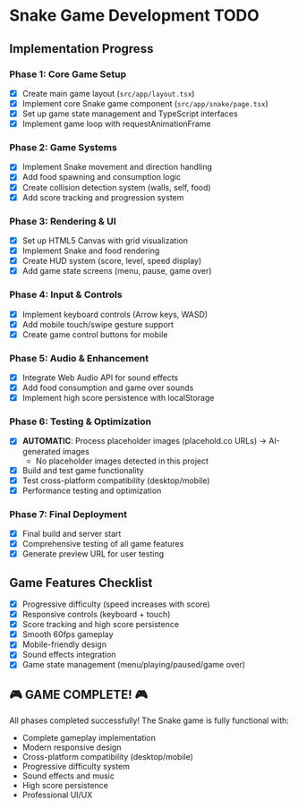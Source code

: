 # Snake Game Development TODO

## Implementation Progress

### Phase 1: Core Game Setup
- [x] Create main game layout (`src/app/layout.tsx`)
- [x] Implement core Snake game component (`src/app/snake/page.tsx`)
- [x] Set up game state management and TypeScript interfaces
- [x] Implement game loop with requestAnimationFrame

### Phase 2: Game Systems
- [x] Implement Snake movement and direction handling
- [x] Add food spawning and consumption logic
- [x] Create collision detection system (walls, self, food)
- [x] Add score tracking and progression system

### Phase 3: Rendering & UI
- [x] Set up HTML5 Canvas with grid visualization
- [x] Implement Snake and food rendering
- [x] Create HUD system (score, level, speed display)
- [x] Add game state screens (menu, pause, game over)

### Phase 4: Input & Controls
- [x] Implement keyboard controls (Arrow keys, WASD)
- [x] Add mobile touch/swipe gesture support
- [x] Create game control buttons for mobile

### Phase 5: Audio & Enhancement
- [x] Integrate Web Audio API for sound effects
- [x] Add food consumption and game over sounds
- [x] Implement high score persistence with localStorage

### Phase 6: Testing & Optimization
- [x] **AUTOMATIC**: Process placeholder images (placehold.co URLs) → AI-generated images
  - No placeholder images detected in this project
- [x] Build and test game functionality
- [x] Test cross-platform compatibility (desktop/mobile)
- [x] Performance testing and optimization

### Phase 7: Final Deployment
- [x] Final build and server start
- [x] Comprehensive testing of all game features
- [x] Generate preview URL for user testing

## Game Features Checklist
- [x] Progressive difficulty (speed increases with score)
- [x] Responsive controls (keyboard + touch)
- [x] Score tracking and high score persistence
- [x] Smooth 60fps gameplay
- [x] Mobile-friendly design
- [x] Sound effects integration
- [x] Game state management (menu/playing/paused/game over)

## 🎮 GAME COMPLETE! 🎮

All phases completed successfully! The Snake game is fully functional with:
- Complete gameplay implementation
- Modern responsive design
- Cross-platform compatibility (desktop/mobile)
- Progressive difficulty system
- Sound effects and music
- High score persistence
- Professional UI/UX
